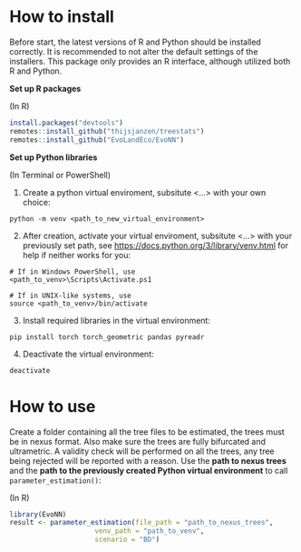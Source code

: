 # How to install
Before start, the latest versions of R and Python should be installed correctly. It is recommended to not alter the default settings of the installers. This package only provides an R interface, although utilized both R and Python.

**Set up R packages**

(In R)
```r
install.packages("devtools")
remotes::install_github("thijsjanzen/treestats")
remotes::install_github("EvoLandEco/EvoNN")
```

**Set up Python libraries**

(In Terminal or PowerShell)
1. Create a python virtual enviroment, subsitute <...> with your own choice:
```
python -m venv <path_to_new_virtual_environment>
```
2. After creation, activate your virtual enviroment, subsitute <...> with your previously set path, see https://docs.python.org/3/library/venv.html for help if neither works for you:
```
# If in Windows PowerShell, use
<path_to_venv>\Scripts\Activate.ps1

# If in UNIX-like systems, use
source <path_to_venv>/bin/activate
```
3. Install required libraries in the virtual environment:
```
pip install torch torch_geometric pandas pyreadr
```

4. Deactivate the virtual environment:
```
deactivate
```

# How to use

Create a folder containing all the tree files to be estimated, the trees must be in nexus format. Also make sure the trees are fully bifurcated and ultrametric. A validity check will be performed on all the trees, any tree being rejected will be reported with a reason.
Use the **path to nexus trees** and the **path to the previously created Python virtual environment** to call `parameter_estimation()`:

(In R)
```r
library(EvoNN)
result <- parameter_estimation(file_path = "path_to_nexus_trees", 
                     venv_path = "path_to_venv",
                     scenario = "BD")
```
